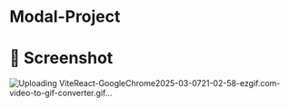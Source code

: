 # Modal-Project


# 📸 Screenshot


![Uploading ViteReact-GoogleChrome2025-03-0721-02-58-ezgif.com-video-to-gif-converter.gif…]()

